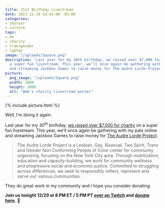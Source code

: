 ```yaml
---
title: 31st Birthday Livestream
date: 2021-12-29 14:41:00 -05:00
categories:
- shorter
- culture
tags:
- me
- charity
- transgender
- lgbtq+
image: "/uploads/Square.png"
description: 'Last year for my 30th birthday, we raised over $7,000 for charity on
  a super fun livestream. This year, we’ll once again be gathering with my pals online
  and streaming Jackbox Games to raise money for The Audre Lorde Project:'
picture:
  png_image: "/uploads/Square.png"
  width: 1080
  height: 1080
  alt: "@mb's charity livestream poster"
---
```


{% include picture.html %}

Well, I’m doing it again.

Last year for my 30<sup>th</sup> birthday, [we raised over $7,000 for charity](https://matthewbischoff.com/30th-birthday/) on a super fun livestream. This year, we’ll once again be gathering with my pals online and streaming Jackbox Games to raise money for [The Audre Lorde Project](https://translifeline.org):

> The Audre Lorde Project is a Lesbian, Gay, Bisexual, Two Spirit, Trans and Gender Non Conforming People of Color center for community organizing, focusing on the New York City area. Through mobilization, education and capacity-building, we work for community wellness and progressive social and economic justice. Committed to struggling across differences, we seek to responsibly reflect, represent and serve our various communities.

They do great work in my community and I hope you consider donating.

**Join us tonight 12/29 at 8 PM ET / 5 PM PT [over on Twitch](https://twitch.tv/matthewbischoff) and [donate here](http://bit.ly/helpaudre).** 🎁